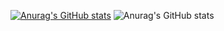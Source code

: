 [![Anurag's GitHub stats](https://github-readme-stats.vercel.app/api?username=ShumCr)](https://github.com/anuraghazra/github-readme-stats)
![Anurag's GitHub stats](https://github-readme-stats.vercel.app/api?username=ShumCr&show=reviews,discussions_started,discussions_answered,prs_merged,prs_merged_percentage)

